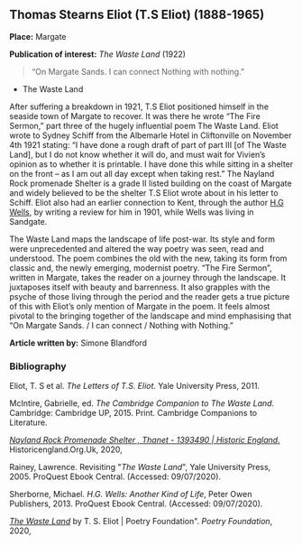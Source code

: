 ## Thomas Stearns Eliot (T.S Eliot) (1888-1965)

**Place:** Margate 

**Publication of interest:** _The Waste Land_ (1922)

>“On Margate Sands.
I can connect
Nothing with nothing.”
-	The Waste Land 



After suffering a breakdown in 1921, T.S Eliot positioned himself in the seaside town of Margate to recover.  It was there he wrote “The Fire Sermon,” part three of the hugely influential poem The Waste Land.   Eliot wrote to Sydney Schiff from the Albemarle Hotel in Cliftonville on November 4th 1921 stating: “I have done a rough draft of part of part III [of The Waste Land], but I do not know whether it will do, and must wait for Vivien’s opinion as to whether it is printable. I have done this while sitting in a shelter on the front – as I am out all day except when taking rest.”  The Nayland Rock promenade Shelter is a grade II listed building on the coast of Margate and widely believed to be the shelter T.S Eliot wrote about in his letter to Schiff.  Eliot also had an earlier connection to Kent, through the author [H.G Wells](20c-wellshg-biography), by writing a review for him in 1901, while Wells was living in Sandgate.  

The Waste Land maps the landscape of life post-war. Its style and form were unprecedented and altered the way poetry was seen, read and understood.  The poem combines the old with the new, taking its form from classic and, the newly emerging, modernist poetry. “The Fire Sermon”, written in Margate, takes the reader on a journey through the landscape. It juxtaposes itself with beauty and barrenness. It also grapples with the psyche of those living through the period and the reader gets a true picture of this with Eliot’s only mention of Margate in the poem. It feels almost pivotal to the bringing together of the landscape and mind emphasising that “On Margate Sands. / I can connect / Nothing with Nothing.”   

**Article written by:** Simone Blandford

### Bibliography 

Eliot, T. S et al. _The Letters of T.S. Eliot_. Yale University Press, 2011.

McIntire, Gabrielle, ed. _The Cambridge Companion to The Waste Land_. Cambridge: 
Cambridge UP, 2015. Print. Cambridge Companions to Literature.

[_Nayland Rock Promenade Shelter , Thanet - 1393490 | Historic England_.](https://historicengland.org.uk/listing/the-list/list-entry/1393490.) Historicengland.Org.Uk, 2020, 

Rainey, Lawrence. Revisiting "_The Waste Land_", Yale University Press, 2005. ProQuest Ebook Central. (Accessed: 09/07/2020).

Sherborne, Michael. _H.G. Wells: Another Kind of Life_, Peter Owen Publishers, 2013. ProQuest Ebook Central. (Accessed: 09/07/2020).

[_The Waste Land_](https://www.poetryfoundation.org/poems/47311/the-waste-land.) by T. S. Eliot | Poetry Foundation". _Poetry Foundation_, 2020, 






